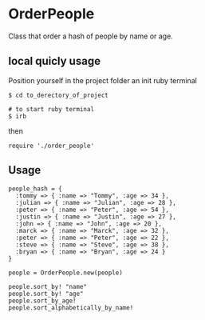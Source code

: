 # OrderPeople

Class that order a hash of people by name or age.

## local quicly usage

Position yourself in the project folder an init ruby terminal

```
$ cd to_derectory_of_project

# to start ruby terminal
$ irb 

```

then

```
require './order_people'
```

## Usage

```
people_hash = {
  :tommy => { :name => "Tommy", :age => 34 },
  :julian => { :name => "Julian", :age => 28 },
  :peter => { :name => "Peter", :age => 54 },
  :justin => { :name => "Justin", :age => 27 },
  :john => { :name => "John", :age => 20 },
  :marck => { :name => "Marck", :age => 32 },
  :peter => { :name => "Peter", :age => 22 },
  :steve => { :name => "Steve", :age => 38 },
  :bryan => { :name => "Bryan", :age => 24 }
}

people = OrderPeople.new(people)

people.sort_by! "name"
people.sort_by! "age"
people.sort_by_age!
people.sort_alphabetically_by_name!

```